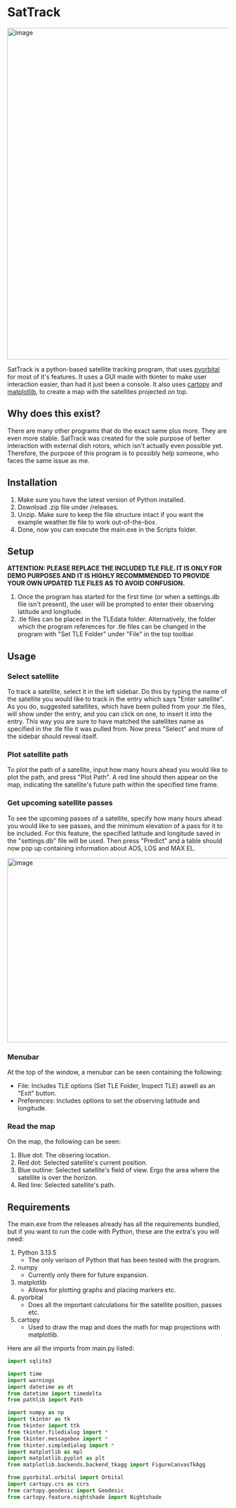 # SatTrack
<img width="1439" height="755" alt="image" src="https://github.com/user-attachments/assets/56d68f97-fda5-4442-b9d3-f6f4d2de25c4" />

SatTrack is a python-based satellite tracking program, that uses [pyorbital](https://github.com/pytroll/pyorbital) for most of it's features. It uses a GUI made with tkinter to make user interaction easier, than had it just been a console. It also uses [cartopy](https://github.com/SciTools/cartopy) and [matplotlib](https://github.com/matplotlib/matplotlib), to create a map with the satellites projected on top.

## Why does this exist?
There are many other programs that do the exact same plus more. They are even more stable.
SatTrack was created for the sole purpose of better interaction with external dish rotors, which isn't actually even possible yet.
Therefore, the purpose of this program is to possibly help someone, who faces the same issue as me.

## Installation
1. Make sure you have the latest version of Python installed.
2. Download .zip file under /releases.
3. Unzip. Make sure to keep the file structure intact if you want the example weather.tle file to work out-of-the-box.
4. Done, now you can execute the main.exe in the Scripts folder.

## Setup
**ATTENTION: PLEASE REPLACE THE INCLUDED TLE FILE. IT IS ONLY FOR DEMO PURPOSES AND IT IS HIGHLY RECOMMMENDED TO PROVIDE YOUR OWN UPDATED TLE FILES AS TO AVOID CONFUSION.**
1. Once the program has started for the first time (or when a settings.db file isn't present), the user will be prompted to enter their observing latitude and longitude.
2. .tle files can be placed in the TLEdata folder. Alternatively, the folder which the program references for .tle files can be changed in the program with "Set TLE Folder" under "File" in the top toolbar.

## Usage
### Select satellite
To track a satellite, select it in the left sidebar. Do this by typing the name of the satellite you would like to track in the entry which says "Enter satellite". As you do, suggested satellites, which have been pulled from your .tle files, will show under the entry, and you can click on one, to insert it into the entry. This way you are sure to have matched the satellites name as specified in the .tle file it was pulled from. Now press "Select" and more of the sidebar should reveal itself.

### Plot satellite path
To plot the path of a satellite, input how many hours ahead you would like to plot the path, and press "Plot Path". A red line should then appear on the map, indicating the satellite's future path within the specified time frame.

### Get upcoming satellite passes
To see the upcoming passes of a satellite, specify how many hours ahead you would like to see passes, and the minimum elevation of a pass for it to be included. For this feature, the specified latitude and longitude saved in the "settings.db" file will be used. Then press "Predict" and a table should now pop up containing information about AOS, LOS and MAX EL.

<img width="870" height="420" alt="image" src="https://github.com/user-attachments/assets/94a42d93-645c-45c0-9042-ca1a0c8d6df3" />

### Menubar
At the top of the window, a menubar can be seen containing the following:
- File: Includes TLE options (Set TLE Folder, Inspect TLE) aswell as an "Exit" button.
- Preferences: Includes options to set the observing latitude and longitude.

### Read the map
On the map, the following can be seen:
1. Blue dot: The obsering location.
2. Red dot: Selected satellite's current position.
3. Blue outline: Selected satellite's field of view. Ergo the area where the satellite is over the horizon.
4. Red line: Selected satellite's path.

## Requirements
The main.exe from the releases already has all the requirements bundled, but if you want to run the code with Python, these are the extra's you will need:
1. Python 3.13.5
   - The only verison of Python that has been tested with the program.
2. numpy
   - Currently only there for future expansion.
3. matplotlib
   - Allows for plotting graphs and placing markers etc.
4. pyorbital
   - Does all the important calculations for the satellite position, passes etc.
5. cartopy
   - Used to draw the map and does the math for map projections with matplotlib.

Here are all the imports from main.py listed:
```python
import sqlite3

import time
import warnings
import datetime as dt
from datetime import timedelta
from pathlib import Path

import numpy as np
import tkinter as tk
from tkinter import ttk
from tkinter.filedialog import *
from tkinter.messagebox import *
from tkinter.simpledialog import *
import matplotlib as mpl
import matplotlib.pyplot as plt
from matplotlib.backends.backend_tkagg import FigureCanvasTkAgg

from pyorbital.orbital import Orbital
import cartopy.crs as ccrs
from cartopy.geodesic import Geodesic
from cartopy.feature.nightshade import Nightshade
```
